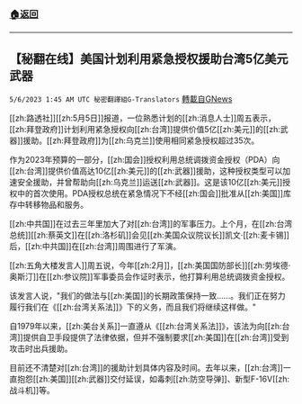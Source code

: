 ###  [:house:返回](README.md)
---


## 【秘翻在线】美国计划利用紧急授权援助台湾5亿美元武器
`5/6/2023 1:45 AM UTC 秘密翻譯組G-Translators` [轉載自GNews](https://gnews.org/articles/1278833)

[[zh:路透社]][[zh:5月5日]]报道，一位熟悉计划的[[zh:消息人士]]周五表示，[[zh:拜登政府]]计划利用紧急授权向[[zh:台湾]]提供价值5亿[[zh:美元]]的[[zh:武器]]援助。[[zh:拜登政府]]为[[zh:乌克兰]]使用相同紧急授权超过35次。

作为2023年预算的一部分，[[zh:国会]]授权利用总统调拨资金授权（PDA）向[[zh:台湾]]提供价值高达10亿[[zh:美元]]的[[zh:武器]]援助，这种授权类型可以加速安全援助，并曾帮助向[[zh:乌克兰]]运送[[zh:武器]]。这是该10亿[[zh:美元]]授权中的首次使用。PDA授权总统在紧急情况下不经[[zh:国会]]批准从[[zh:美国]]库存中转移物品和服务。

[[zh:中共国]]在过去三年里加大了对[[zh:台湾]]的军事压力。上个月，在[[zh:台湾总统]][[zh:蔡英文]]在[[zh:洛杉矶]]会见[[zh:美国众议院议长]]凯文·[[zh:麦卡锡]]后，[[zh:中共国]]在[[zh:台湾]]周围进行了军演。

[[zh:五角大楼发言人]]周五说，今年[[zh:2月]]，[[zh:美国国防部长]][[zh:劳埃德·奥斯汀]]在[[zh:参议院]]军事委员会作证时表示，他打算利用总统调拨资金授权。

该发言人说，"我们的做法与[[zh:美国]]的长期政策保持一致......。我们正在努力履行我们在《[[zh:台湾关系法]]》下的义务，而且我们将继续这样做。"

自1979年以来，[[zh:美台关系]]一直遵从《[[zh:台湾关系法]]》，该法为向[[zh:台湾]]提供自卫手段提供了法律依据，但并不强制要求[[zh:美国]]在[[zh:台湾]]受到攻击时出兵援助。

目前还不清楚对[[zh:台湾]]的援助计划具体内容及时间。去年以来，[[zh:台湾]]一直抱怨[[zh:美国]][[zh:武器]]交付延误，如毒刺[[zh:防空导弹]]、新型F-16V[[zh:战斗机]]等。
